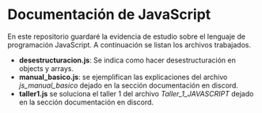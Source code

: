 # Documentación de JavaScript
En este repositorio guardaré la evidencia de estudio sobre el lenguaje de programación JavaScript. A continuación se listan los archivos trabajados.

- **desestructuracion.js**: Se indica como hacer desestructuración en objects y arrays.
- **manual_basico.js**: se ejemplifican las explicaciones del archivo *js_manual_basico* dejado en la sección documentación en discord.
- **taller1.js** se soluciona el taller 1 del archivo *Taller_1_JAVASCRIPT* dejado en la sección documentación en discord.
